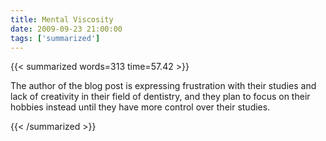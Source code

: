 ```yaml
---
title: Mental Viscosity
date: 2009-09-23 21:00:00
tags: ['summarized']
---
```


{{< summarized words=313 time=57.42 >}}

The author of the blog post is expressing frustration with their studies and lack of creativity in their field of dentistry, and they plan to focus on their hobbies instead until they have more control over their studies.

{{< /summarized >}}